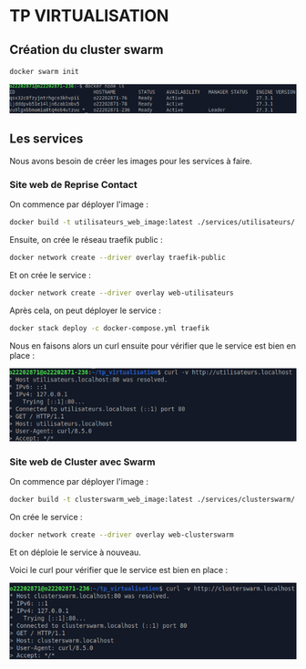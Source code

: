 # TP VIRTUALISATION

## Création du cluster swarm

```bash
docker swarm init
```

![Etat du docker](./img/docker_node.png)

## Les services

Nous avons besoin de créer les images pour les services à faire.

### Site web de **Reprise Contact**

On commence par déployer l'image :

```bash
docker build -t utilisateurs_web_image:latest ./services/utilisateurs/
```

Ensuite, on crée le réseau traefik public :

```bash
docker network create --driver overlay traefik-public
```

Et on crée le service :

```bash
docker network create --driver overlay web-utilisateurs
```

Après cela, on peut déployer le service :

```bash
docker stack deploy -c docker-compose.yml traefik
```

Nous en faisons alors un curl ensuite pour vérifier que le service est bien en place :

![Curl du service utilisateurs](./img/curl_utilisateurs.png)

### Site web de **Cluster avec Swarm**

On commence par déployer l'image :

```bash
docker build -t clusterswarm_web_image:latest ./services/clusterswarm/
```

On crée le service :

```bash
docker network create --driver overlay web-clusterswarm
```

Et on déploie le service à nouveau.

Voici le curl pour vérifier que le service est bien en place :

![Curl du service clusterswarm](./img/curl_clusterswarm.png)